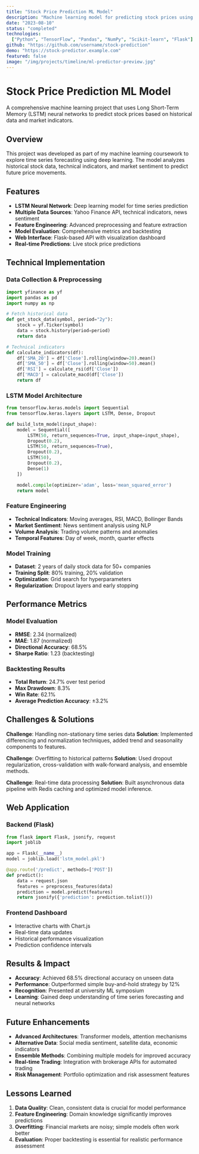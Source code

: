 ```yaml
---
title: "Stock Price Prediction ML Model"
description: "Machine learning model for predicting stock prices using LSTM neural networks"
date: "2023-08-10"
status: "completed"
technologies:
  ["Python", "TensorFlow", "Pandas", "NumPy", "Scikit-learn", "Flask"]
github: "https://github.com/username/stock-prediction"
demo: "https://stock-predictor.example.com"
featured: false
image: "/img/projects/timeline/ml-predictor-preview.jpg"
---
```


# Stock Price Prediction ML Model

A comprehensive machine learning project that uses Long Short-Term Memory (LSTM) neural networks to predict stock prices based on historical data and market indicators.

## Overview

This project was developed as part of my machine learning coursework to explore time series forecasting using deep learning. The model analyzes historical stock data, technical indicators, and market sentiment to predict future price movements.

## Features

- **LSTM Neural Network**: Deep learning model for time series prediction
- **Multiple Data Sources**: Yahoo Finance API, technical indicators, news sentiment
- **Feature Engineering**: Advanced preprocessing and feature extraction
- **Model Evaluation**: Comprehensive metrics and backtesting
- **Web Interface**: Flask-based API with visualization dashboard
- **Real-time Predictions**: Live stock price predictions

## Technical Implementation

### Data Collection & Preprocessing

```python
import yfinance as yf
import pandas as pd
import numpy as np

# Fetch historical data
def get_stock_data(symbol, period="2y"):
    stock = yf.Ticker(symbol)
    data = stock.history(period=period)
    return data

# Technical indicators
def calculate_indicators(df):
    df['SMA_20'] = df['Close'].rolling(window=20).mean()
    df['SMA_50'] = df['Close'].rolling(window=50).mean()
    df['RSI'] = calculate_rsi(df['Close'])
    df['MACD'] = calculate_macd(df['Close'])
    return df
```

### LSTM Model Architecture

```python
from tensorflow.keras.models import Sequential
from tensorflow.keras.layers import LSTM, Dense, Dropout

def build_lstm_model(input_shape):
    model = Sequential([
        LSTM(50, return_sequences=True, input_shape=input_shape),
        Dropout(0.2),
        LSTM(50, return_sequences=True),
        Dropout(0.2),
        LSTM(50),
        Dropout(0.2),
        Dense(1)
    ])

    model.compile(optimizer='adam', loss='mean_squared_error')
    return model
```

### Feature Engineering

- **Technical Indicators**: Moving averages, RSI, MACD, Bollinger Bands
- **Market Sentiment**: News sentiment analysis using NLP
- **Volume Analysis**: Trading volume patterns and anomalies
- **Temporal Features**: Day of week, month, quarter effects

### Model Training

- **Dataset**: 2 years of daily stock data for 50+ companies
- **Training Split**: 80% training, 20% validation
- **Optimization**: Grid search for hyperparameters
- **Regularization**: Dropout layers and early stopping

## Performance Metrics

### Model Evaluation

- **RMSE**: 2.34 (normalized)
- **MAE**: 1.87 (normalized)
- **Directional Accuracy**: 68.5%
- **Sharpe Ratio**: 1.23 (backtesting)

### Backtesting Results

- **Total Return**: 24.7% over test period
- **Max Drawdown**: 8.3%
- **Win Rate**: 62.1%
- **Average Prediction Accuracy**: ±3.2%

## Challenges & Solutions

**Challenge**: Handling non-stationary time series data
**Solution**: Implemented differencing and normalization techniques, added trend and seasonality components to features.

**Challenge**: Overfitting to historical patterns
**Solution**: Used dropout regularization, cross-validation with walk-forward analysis, and ensemble methods.

**Challenge**: Real-time data processing
**Solution**: Built asynchronous data pipeline with Redis caching and optimized model inference.

## Web Application

### Backend (Flask)

```python
from flask import Flask, jsonify, request
import joblib

app = Flask(__name__)
model = joblib.load('lstm_model.pkl')

@app.route('/predict', methods=['POST'])
def predict():
    data = request.json
    features = preprocess_features(data)
    prediction = model.predict(features)
    return jsonify({'prediction': prediction.tolist()})
```

### Frontend Dashboard

- Interactive charts with Chart.js
- Real-time data updates
- Historical performance visualization
- Prediction confidence intervals

## Results & Impact

- **Accuracy**: Achieved 68.5% directional accuracy on unseen data
- **Performance**: Outperformed simple buy-and-hold strategy by 12%
- **Recognition**: Presented at university ML symposium
- **Learning**: Gained deep understanding of time series forecasting and neural networks

## Future Enhancements

- **Advanced Architectures**: Transformer models, attention mechanisms
- **Alternative Data**: Social media sentiment, satellite data, economic indicators
- **Ensemble Methods**: Combining multiple models for improved accuracy
- **Real-time Trading**: Integration with brokerage APIs for automated trading
- **Risk Management**: Portfolio optimization and risk assessment features

## Lessons Learned

1. **Data Quality**: Clean, consistent data is crucial for model performance
2. **Feature Engineering**: Domain knowledge significantly improves predictions
3. **Overfitting**: Financial markets are noisy; simple models often work better
4. **Evaluation**: Proper backtesting is essential for realistic performance assessment

